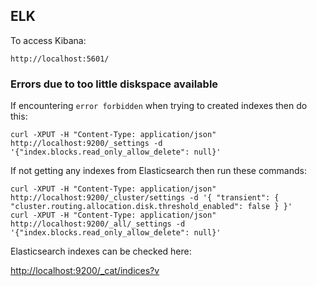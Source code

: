## ELK

To access Kibana:

```http://localhost:5601/```

### Errors due to too little diskspace available

If encountering `error forbidden` when trying to created indexes
then do this:

```
curl -XPUT -H "Content-Type: application/json" http://localhost:9200/_settings -d '{"index.blocks.read_only_allow_delete": null}'
```

If not getting any indexes from Elasticsearch then run these commands:

```
curl -XPUT -H "Content-Type: application/json" http://localhost:9200/_cluster/settings -d '{ "transient": { "cluster.routing.allocation.disk.threshold_enabled": false } }'
curl -XPUT -H "Content-Type: application/json" http://localhost:9200/_all/_settings -d '{"index.blocks.read_only_allow_delete": null}'
```

Elasticsearch indexes can be checked here:

[http://localhost:9200/_cat/indices?v](http://localhost:9200/_cat/indices?v
)


